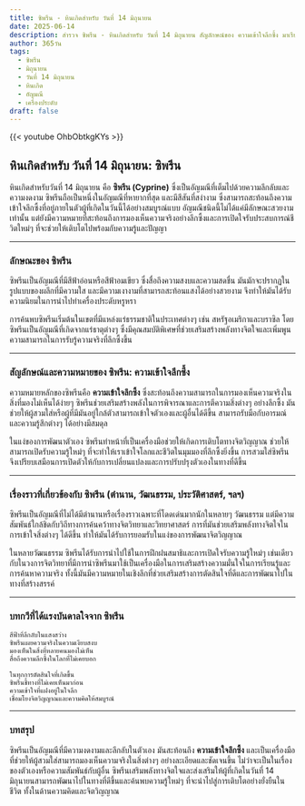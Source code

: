 ```yaml
---
title: ซิพรีน - หินเกิดสำหรับ วันที่ 14 มิถุนายน
date: 2025-06-14
description: สำรวจ ซิพรีน - หินเกิดสำหรับ วันที่ 14 มิถุนายน สัญลักษณ์ของ ความเข้าใจลึกซึ้ง มาเรียนรู้ความหมายลึกซึ้งของหินพิเศษนี้
author: 365วัน
tags:
  - ซิพรีน
  - มิถุนายน
  - วันที่ 14 มิถุนายน
  - หินเกิด
  - อัญมณี
  - เครื่องประดับ
draft: false
---
```


{{< youtube OhbObtkgKYs >}}

## หินเกิดสำหรับ วันที่ 14 มิถุนายน: ซิพรีน

หินเกิดสำหรับวันที่ 14 มิถุนายน คือ **ซิพรีน (Cyprine)** ซึ่งเป็นอัญมณีที่เต็มไปด้วยความลึกลับและความงดงาม ซิพรีนถือเป็นหนึ่งในอัญมณีที่หายากที่สุด และมีสีสันที่สง่างาม ซึ่งสามารถสะท้อนถึงความเข้าใจลึกซึ้งที่อยู่ภายในตัวผู้ที่เกิดในวันนี้ได้อย่างสมบูรณ์แบบ อัญมณีชนิดนี้ไม่ได้แค่มีลักษณะสวยงามเท่านั้น แต่ยังมีความหมายที่สะท้อนถึงการมองเห็นความจริงอย่างลึกซึ้งและการเปิดใจรับประสบการณ์ชีวิตใหม่ๆ ที่จะช่วยให้เติบโตไปพร้อมกับความรู้และปัญญา

---

### ลักษณะของ ซิพรีน

ซิพรีนเป็นอัญมณีที่มีสีฟ้าอ่อนหรือสีฟ้าอมเขียว ซึ่งสื่อถึงความสงบและความสดชื่น มันมักจะปรากฏในรูปแบบของผลึกที่มีความใส และมีความเงางามที่สามารถสะท้อนแสงได้อย่างสวยงาม จึงทำให้มันได้รับความนิยมในการนำไปทำเครื่องประดับหรูหรา

การค้นพบซิพรีนเริ่มต้นในเขตที่มีแหล่งแร่ธรรมชาติในประเทศต่างๆ เช่น สหรัฐอเมริกาและบราซิล โดยซิพรีนเป็นอัญมณีที่เกิดจากแร่ธาตุต่างๆ ซึ่งมีคุณสมบัติพิเศษที่ช่วยเสริมสร้างพลังทางจิตใจและเพิ่มพูนความสามารถในการรับรู้ความจริงที่ลึกซึ้งขึ้น

---

### สัญลักษณ์และความหมายของ ซิพรีน: ความเข้าใจลึกซึ้ง

ความหมายหลักของซิพรีนคือ **ความเข้าใจลึกซึ้ง** ซึ่งสะท้อนถึงความสามารถในการมองเห็นความจริงในสิ่งที่มองไม่เห็นได้ง่ายๆ ซิพรีนช่วยเสริมสร้างพลังในการพิจารณาและการตีความสิ่งต่างๆ อย่างลึกซึ้ง มันช่วยให้ผู้สวมใส่หรือผู้ที่มีมันอยู่ใกล้ตัวสามารถเข้าใจตัวเองและผู้อื่นได้ดีขึ้น สามารถรับมือกับอารมณ์และความรู้สึกต่างๆ ได้อย่างมีสมดุล

ในแง่ของการพัฒนาตัวเอง ซิพรีนทำหน้าที่เป็นเครื่องมือช่วยให้เกิดการเติบโตทางจิตวิญญาณ ช่วยให้สามารถเปิดรับความรู้ใหม่ๆ ที่จะทำให้เราเข้าใจโลกและชีวิตในมุมมองที่ลึกซึ้งยิ่งขึ้น การสวมใส่ซิพรีนจึงเปรียบเสมือนการเปิดตัวให้กับการเปลี่ยนแปลงและการปรับปรุงตัวเองในทางที่ดีขึ้น

---

### เรื่องราวที่เกี่ยวข้องกับ ซิพรีน (ตำนาน, วัฒนธรรม, ประวัติศาสตร์, ฯลฯ)

ซิพรีนเป็นอัญมณีที่ไม่ได้มีตำนานหรือเรื่องราวเฉพาะที่โดดเด่นมากนักในหลายๆ วัฒนธรรม แต่มีความสัมพันธ์ใกล้ชิดกับวิถีทางการค้นคว้าทางจิตวิทยาและวิทยาศาสตร์ การที่มันช่วยเสริมพลังทางจิตใจในการเข้าใจสิ่งต่างๆ ได้ดีขึ้น ทำให้มันได้รับการยอมรับในแง่ของการพัฒนาจิตวิญญาณ

ในหลายวัฒนธรรม ซิพรีนได้รับการนำไปใช้ในการฝึกฝนสมาธิและการเปิดใจรับความรู้ใหม่ๆ เช่นเดียวกับในวงการจิตวิทยาที่มีการนำซิพรีนมาใช้เป็นเครื่องมือในการเสริมสร้างความมั่นใจในการเรียนรู้และการค้นหาความจริง ทั้งนี้มันมีความหมายในเชิงลึกที่ช่วยเสริมสร้างการตัดสินใจที่ดีและการพัฒนาไปในทางที่สร้างสรรค์

---

### บทกวีที่ได้แรงบันดาลใจจาก ซิพรีน

```
สีฟ้าที่ลึกลับในแสงสว่าง  
ซิพรีนเผยความจริงในความเงียบสงบ  
มองเห็นในสิ่งที่หลายคนมองไม่เห็น  
สื่อถึงความลึกซึ้งในโลกที่ไม่เคยบอก

ในทุกการตัดสินใจที่เกิดขึ้น  
ซิพรีนชี้ทางที่ไม่เคยเห็นมาก่อน  
ความเข้าใจที่แฝงอยู่ในใจลึก  
เชื่อมโยงจิตวิญญาณและความคิดให้สมบูรณ์
```

---

### บทสรุป

ซิพรีนเป็นอัญมณีที่มีความงดงามและลึกลับในตัวเอง มันสะท้อนถึง **ความเข้าใจลึกซึ้ง** และเป็นเครื่องมือที่ช่วยให้ผู้สวมใส่สามารถมองเห็นความจริงในสิ่งต่างๆ อย่างละเอียดและชัดเจนขึ้น ไม่ว่าจะเป็นในเรื่องของตัวเองหรือความสัมพันธ์กับผู้อื่น ซิพรีนเสริมพลังทางจิตใจและส่งเสริมให้ผู้ที่เกิดในวันที่ 14 มิถุนายนสามารถพัฒนาไปในทางที่ดีขึ้นและค้นพบความรู้ใหม่ๆ ที่จะนำไปสู่การเติบโตอย่างยั่งยืนในชีวิต ทั้งในด้านความคิดและจิตวิญญาณ